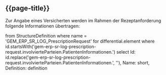 ## {{page-title}}

Zur Angabe eines Versicherten werden im Rahmen der Rezeptanforderung folgende Informationen übertragen:


<fql output="table">
	from
		StructureDefinition
	where
		name = 'GEM_ERP_SR_LOG_PrescriptionRequest'
    for differential.element where id.startsWith('gem-erp-sr-log-prescription-request.involvierteParteien.PatientenInformationen.')
	select
        Id: id.replace('gem-erp-sr-log-prescription-request.involvierteParteien.PatientenInformationen.', ''),
		Name: short,
        Definition: definition
</fql>